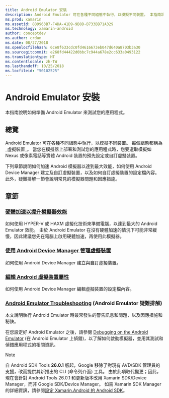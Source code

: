 ```yaml
---
title: Android Emulator 安裝
description: Android Emulator 可在各種不同組態中執行，以模擬不同裝置。 本指南說明如何準備 Android Emulator 來測試您的應用程式。
ms.prod: xamarin
ms.assetid: 889963B7-F4DA-41D9-9B8D-B733BB71A329
ms.technology: xamarin-android
author: conceptdev
ms.author: crdun
ms.date: 08/27/2018
ms.openlocfilehash: 6ce8f633cdc0fd4616673eb047d640a8703b3a30
ms.sourcegitcommit: e268fd44422d0bbc7c944a678e2cc633a0493122
ms.translationtype: HT
ms.contentlocale: zh-TW
ms.lasthandoff: 10/25/2018
ms.locfileid: "50102525"
---
```

# <a name="android-emulator-setup"></a>Android Emulator 安裝

本指南說明如何準備 Android Emulator 來測試您的應用程式。


## <a name="overview"></a>總覽

Android Emulator 可在各種不同組態中執行，以模擬不同裝置。 每個組態都稱為_虛擬裝置_。 當您在模擬器上部署和測試您的應用程式時，您要選取模擬如 Nexus 或像素電話等實體 Android 裝置的預先設定或自訂虛擬裝置。

下列章節說明如何加速 Android 模擬器以達到最大效能，如何使用 Android Device Manager 建立及自訂虛擬裝置，以及如何自訂虛擬裝置的設定檔內容。 此外，疑難排解一節會說明常見的模擬器問題和因應措施。

## <a name="sections"></a>章節

### <a name="hardware-acceleration-for-emulator-performanceandroidget-startedinstallationandroid-emulatorhardware-accelerationmd"></a>[硬體加速以提升模擬器效能](~/android/get-started/installation/android-emulator/hardware-acceleration.md)

如何使用 HYPER-V 或 HAXM 虛擬化技術來準備電腦，以達到最大的 Android Emulator 效能。 由於 Android Emulator 在沒有硬體加速的情況下可能非常緩慢，因此建議您先在電腦上啟用硬體加速，再使用此模擬器。

### <a name="managing-virtual-devices-with-the-android-device-managerandroidget-startedinstallationandroid-emulatordevice-managermd"></a>[使用 Android Device Manager 管理虛擬裝置](~/android/get-started/installation/android-emulator/device-manager.md)

如何使用 Android Device Manager 建立與自訂虛擬裝置。

### <a name="editing-android-virtual-device-propertiesandroidget-startedinstallationandroid-emulatordevice-propertiesmd"></a>[編輯 Android 虛擬裝置屬性](~/android/get-started/installation/android-emulator/device-properties.md)

如何使用 Android Device Manager 編輯虛擬裝置的設定檔內容。

### <a name="android-emulator-troubleshootingandroidget-startedinstallationandroid-emulatortroubleshootingmd"></a>[Android Emulator Troubleshooting](~/android/get-started/installation/android-emulator/troubleshooting.md) (Android Emulator 疑難排解)

本文說明執行 Android Emulator 時最常發生的警告訊息和問題，以及因應措施和秘訣。

在您設定好 Android Emulator 之後，請參閱 [Debugging on the Android Emulator](~/android/deploy-test/debugging/debug-on-emulator.md) (在 Android Emulator 上偵錯)，以了解如何啟動模擬器，並用其測試和偵錯應用程式的相關資訊。


> [!NOTE]
> 自 Android SDK Tools **26.0.1** 版起，Google 移除了對現有 AVD/SDK 管理員的支援，改而提供其新推出的 CLI (命令列介面) 工具。 由於此項取代變更；因此，現在會針對 Android Tools 26.0.1 和更新版本改用 Xamarin SDK/Device Manager，而非 Google SDK/Device Manager。 如需 Xamarin SDK Manager 的詳細資訊，請參閱[設定 Xamarin.Android 的 Android SDK](~/android/get-started/installation/android-sdk.md)。


